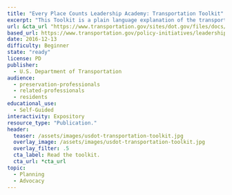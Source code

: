 ```yaml
---
title: "Every Place Counts Leadership Academy: Transportation Toolkit"
excerpt: "This Toolkit is a plain language explanation of the transportation decision-making process for educational and informational purposes."
url: &cta_url "https://www.transportation.gov/sites/dot.gov/files/docs/Toolkit-Final-4_508.pdf"
based_url: https://www.transportation.gov/policy-initiatives/leadership-academy/transportation-toolkit
date: 2016-12-13
difficulty: Beginner
state: "ready"
license: PD
publisher:
  - U.S. Department of Transportation
audience:
  - preservation-professionals
  - related-professionals
  - residents
educational_use:
  - Self-Guided
interactivity: Expository
resource_type: "Publication."
header:
  teaser: /assets/images/usdot-transportation-toolkit.jpg
  overlay_image: /assets/images/usdot-transportation-toolkit.jpg
  overlay_filter: .5
  cta_label: Read the toolkit.
  cta_url: *cta_url
topic:
  - Planning
  - Advocacy
---
```

